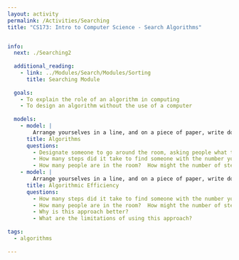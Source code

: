 ```yaml
---
layout: activity
permalink: /Activities/Searching
title: "CS173: Intro to Computer Science - Search Algorithms"


info:
  next: ./Searching2
  
  additional_reading:
    - link: ../Modules/Search/Modules/Sorting
      title: Searching Module  
  
  goals: 
    - To explain the role of an algorithm in computing
    - To design an algorithm without the use of a computer
        
  models:
    - model: |
        Arrange yourselves in a line, and on a piece of paper, write down a whole number between 1 and N.       
      title: Algorithms
      questions:
        - Designate someone to go around the room, asking people what their number is.  Write down how many steps that person needs, and what information they have at any given time.  At each step, you can ask one person what their number is, and then you can ask if that is your number.
        - How many steps did it take to find someone with the number you guessed?
        - How many people are in the room?  How might the number of steps change if you had room with more people in it?
    - model: |
        Arrange yourselves in a line, and on a piece of paper, write down a whole number between 1 and N.  This time, arrange yourselves in increasing order by the number you've written down.  This time, you can ask someone what their number is, and if their number is larger or smaller than the one you have.
      title: Algorithmic Efficiency
      questions:
        - How many steps did it take to find someone with the number you guessed this time?
        - How many people are in the room?  How might the number of steps change if you had room with more people in it?
        - Why is this approach better?
        - What are the limitations of using this approach?
        
tags:
  - algorithms
  
---
```


